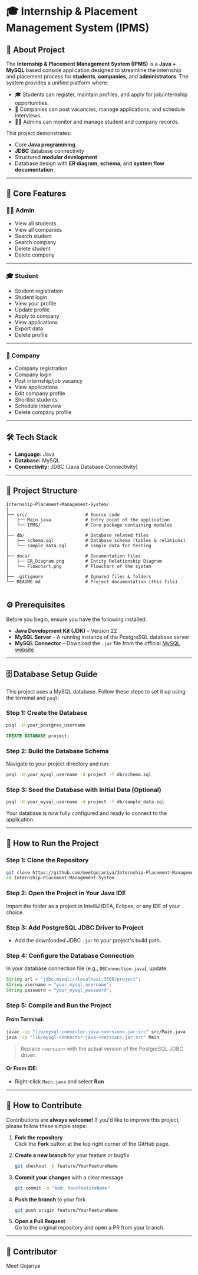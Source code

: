 # 🎓 Internship & Placement Management System (IPMS)

## 📖 About Project

The **Internship & Placement Management System (IPMS)** is a **Java + MySQL** based console application designed to streamline the internship and placement process for **students**, **companies**, and **administrators**. The system provides a unified platform where:

- 🎓 Students can register, maintain profiles, and apply for job/internship opportunities.
- 🏢 Companies can post vacancies, manage applications, and schedule interviews.
- 👨‍💼 Admins can monitor and manage student and company records.

This project demonstrates:

- Core **Java programming**
- **JDBC** database connectivity
- Structured **modular development**
- Database design with **ER diagram**, **schema**, and **system flow documentation**

---

## 📌 Core Features

### 👨‍💻 Admin
- View all students  
- View all companies  
- Search student  
- Search company  
- Delete student  
- Delete company  

---

### 🎓 Student
- Student registration  
- Student login  
- View your profile  
- Update profile  
- Apply to company  
- View applications  
- Export data  
- Delete profile  

---

### 🏢 Company
- Company registration  
- Company login  
- Post internship/job vacancy  
- View applications  
- Edit company profile  
- Shortlist students  
- Schedule interview  
- Delete company profile  

---

## 🛠 Tech Stack

- **Language:** Java  
- **Database:** MySQL  
- **Connectivity:** JDBC (Java Database Connectivity)  

---

## 📂 Project Structure

```text
Internship-Placement-Management-System/
│
├── src/                      # Source code
│   ├── Main.java             # Entry point of the application
│   └── IPMS/                 # Core package containing modules
│
├── db/                       # Database related files
│   ├── schema.sql            # Database schema (tables & relations)
│   └── sample_data.sql       # Sample data for testing
│
├── docs/                     # Documentation files
│   ├── ER_Diagram.png        # Entity Relationship Diagram
│   └── Flowchart.png         # Flowchart of the system
│
├── .gitignore                # Ignored files & folders  
└── README.md                 # Project documentation (this file)


```
## ⚙️ Prerequisites

Before you begin, ensure you have the following installed:

- **Java Development Kit (JDK)** – Version 22  
- **MySQL Server** – A running instance of the PostgreSQL database server  
- **MySQL Connector** – Download the `.jar` file from the official [MySQL website](https://dev.mysql.com/downloads/connector/j/)

---

## 🗄️ Database Setup Guide

This project uses a MySQL database. Follow these steps to set it up using the terminal and `psql`:

### **Step 1: Create the Database**

```bash
psql -U your_postgres_username
```

```sql
CREATE DATABASE project;
```

### **Step 2: Build the Database Schema**

Navigate to your project directory and run:

```bash
psql -U your_mysql_username -d project -f db/schema.sql
```

### **Step 3: Seed the Database with Initial Data (Optional)**

```bash
psql -U your_mysql_username -d project -f db/sample_data.sql
```

Your database is now fully configured and ready to connect to the application.

---

## 🚀 How to Run the Project

### **Step 1: Clone the Repository**

```bash
git clone https://github.com/meetgojariya/Internship-Placement-Management-System.git
cd Internship-Placement-Management-System
```

### **Step 2: Open the Project in Your Java IDE**

Import the folder as a project in IntelliJ IDEA, Eclipse, or any IDE of your choice.

### **Step 3: Add PostgreSQL JDBC Driver to Project**

- Add the downloaded JDBC `.jar` to your project's build path.

### **Step 4: Configure the Database Connection**

In your database connection file (e.g., `DBConnection.java`), update:

```java
String url = "jdbc:mysql://localhost:3306/project";
String username = "your_mysql_username";
String password = "your_mysql_password";
```

### **Step 5: Compile and Run the Project**

#### From Terminal:

```bash
javac -cp "lib/mysql-connector-java-<version>.jar:src" src/Main.java
java -cp "lib/mysql-connector-java-<version>.jar:src" Main
```

> Replace `<version>` with the actual version of the PostgreSQL JDBC driver.

#### Or From IDE:

- Right-click `Main.java` and select **Run**

---

## 🤝 How to Contribute

Contributions are **always welcome!** If you'd like to improve this project, please follow these simple steps:

1. **Fork the repository**  
   Click the **Fork** button at the top right corner of the GitHub page.

2. **Create a new branch** for your feature or bugfix  
   ```bash
   git checkout -b feature/YourFeatureName
   ```

3. **Commit your changes** with a clear message  
   ```bash
   git commit -m "Add: YourFeatureName"
   ```

4. **Push the branch** to your fork  
   ```bash
   git push origin feature/YourFeatureName
   ```

5. **Open a Pull Request**  
   Go to the original repository and open a PR from your branch.
---
## 🤝 Contributor

Meet Gojariya
